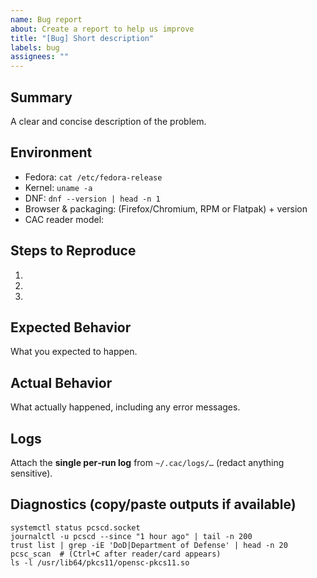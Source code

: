 ```yaml
---
name: Bug report
about: Create a report to help us improve
title: "[Bug] Short description"
labels: bug
assignees: ""
---
```


## Summary

A clear and concise description of the problem.

## Environment

- Fedora: `cat /etc/fedora-release`
- Kernel: `uname -a`
- DNF: `dnf --version | head -n 1`
- Browser & packaging: (Firefox/Chromium, RPM or Flatpak) + version
- CAC reader model:

## Steps to Reproduce

1. 
2. 
3. 

## Expected Behavior

What you expected to happen.

## Actual Behavior

What actually happened, including any error messages.

## Logs

Attach the **single per‑run log** from `~/.cac/logs/…` (redact anything sensitive).

## Diagnostics (copy/paste outputs if available)

```
systemctl status pcscd.socket
journalctl -u pcscd --since "1 hour ago" | tail -n 200
trust list | grep -iE 'DoD|Department of Defense' | head -n 20
pcsc_scan  # (Ctrl+C after reader/card appears)
ls -l /usr/lib64/pkcs11/opensc-pkcs11.so
```
